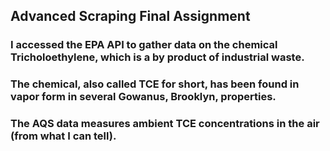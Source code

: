 ## Advanced Scraping Final Assignment
### I accessed the EPA API to gather data on the chemical Tricholoethylene, which is a by product of industrial waste.
### The chemical, also called TCE for short, has been found in vapor form in several Gowanus, Brooklyn, properties.
### The AQS data measures ambient TCE concentrations in the air (from what I can tell). 
